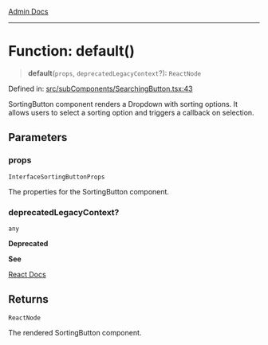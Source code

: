 [Admin Docs](/)

***

# Function: default()

> **default**(`props`, `deprecatedLegacyContext`?): `ReactNode`

Defined in: [src/subComponents/SearchingButton.tsx:43](https://github.com/PalisadoesFoundation/talawa-admin/blob/main/src/subComponents/SearchingButton.tsx#L43)

SortingButton component renders a Dropdown with sorting options.
It allows users to select a sorting option and triggers a callback on selection.

## Parameters

### props

`InterfaceSortingButtonProps`

The properties for the SortingButton component.

### deprecatedLegacyContext?

`any`

**Deprecated**

**See**

[React Docs](https://legacy.reactjs.org/docs/legacy-context.html#referencing-context-in-lifecycle-methods)

## Returns

`ReactNode`

The rendered SortingButton component.
